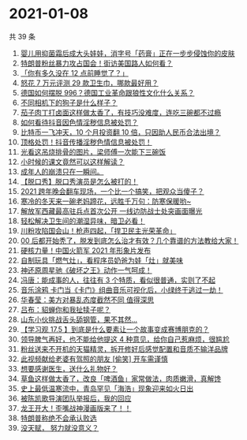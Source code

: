 # 2021-01-08

共 39 条

<!-- BEGIN -->
<!-- 最后更新时间 Fri Jan 08 2021 23:14:54 GMT+0800 (CST) -->

1. [婴儿用抑菌霜后成大头娃娃，消字号「药膏」正在一步步侵蚀你的皮肤](https://www.zhihu.com/zvideo/1330855797220524032)
2. [特朗普粉丝暴力攻占国会！街访美国路人如何看？](https://www.zhihu.com/zvideo/1330833067657752576)
3. [「你有多久没在 12 点前睡觉了？」](https://www.zhihu.com/zvideo/1330601739397713920)
4. [怒花 7 万元评测 29 款卫生巾，哪款最好用？](https://www.zhihu.com/zvideo/1330968633971859456)
5. [德国如何摆脱
   996？德国工业革命跟狼性文化什么关系？](https://www.zhihu.com/zvideo/1330615447323029504)
6. [不同相机下的狗子是什么样子？](https://www.zhihu.com/zvideo/1329708937667670017)
7. [茄子肉丁打卤面这样做太香了，有技巧没难度，连吃三碗都不过瘾](https://www.zhihu.com/zvideo/1330843239399088128)
8. [如何看待抖音因色情淫秽信息被处罚？](https://www.zhihu.com/zvideo/1330870499992313856)
9. [比特币一飞冲天，10 个月投资翻 10
   倍，只因助人民币合法出境？](https://www.zhihu.com/zvideo/1330583993561776128)
10. [顶格处罚！抖音传播淫秽色情信息被处罚！](https://www.zhihu.com/zvideo/1330882935462354944)
11. [光看这吊烧排骨的图片，梁师傅一次能下三碗饭](https://www.zhihu.com/zvideo/1330912965034713088)
12. [小时候的课文竟然可以这样解读？](https://www.zhihu.com/zvideo/1330906394702966784)
13. [成年人的崩溃只在一瞬间。](https://www.zhihu.com/zvideo/1328646201542336512)
14. [【脱口秀】脱口秀演员是怎么被打的！](https://www.zhihu.com/zvideo/1330849569245503488)
15. [2021
    跨年晚会翻车现场，一个比一个搞笑，把观众当傻子？](https://www.zhihu.com/zvideo/1330465132762583040)
16. [寒冷的冬天来一碗老妈蹄花，远胜千万句：防寒保暖哟~](https://www.zhihu.com/zvideo/1330566227622912000)
17. [解放军西藏最高驻兵点首次公开
    一线边防战士处突画面曝光](https://www.zhihu.com/zvideo/1329711509144768512)
18. [轻松解决卫生间的潮湿异味，暗卫必看！](https://www.zhihu.com/zvideo/1330469929851174912)
19. [川粉攻陷国会山！枪声四起，「捍卫民主光荣革命」](https://www.zhihu.com/zvideo/1330686244398239744)
20. [00
    后都开始秃了，脱发到底怎么治才有效？几个靠谱的方法教给大家！](https://www.zhihu.com/zvideo/1330590303602765824)
21. [硬核力量！中国火箭军 2021 年形象片发布](https://www.zhihu.com/zvideo/1330798825293377536)
22. [自制玩具「燃气灶」，看程序员奶爸为娃「灶」就美味](https://www.zhihu.com/zvideo/1330559751869517824)
23. [神还原周星驰《破坏之王》动作一气呵成！](https://www.zhihu.com/zvideo/1330562011567284224)
24. [冯唐：能成事的人，往往有 3
    个特质，看似很普通，实则了不起](https://www.zhihu.com/zvideo/1330204001766522880)
25. [音乐涂鸦
    卡门当《卡门》组曲音乐可视化后，小绿终于逃过一劫！](https://www.zhihu.com/zvideo/1329472848683868160)
26. [华春莹：美方对暴乱态度截然不同 值得深思](https://www.zhihu.com/zvideo/1330562281508294656)
27. [吕布：貂蝉你和我扯犊子呢？](https://www.zhihu.com/zvideo/1330527926026903552)
28. [山东小伙挑战舌头舔钢管，果不其然…](https://www.zhihu.com/zvideo/1330608641720676352)
29. [【学习观 17.5
    】到底是什么要素让一个故事变成赛博朋克的？](https://www.zhihu.com/zvideo/1330643031200686080)
30. [领导脾气再好，也不能给他提这 4
    种意见，给你自己惹麻烦，很尴尬](https://www.zhihu.com/zvideo/1330223561651040256)
31. [粉丝送来不开机的天猫精灵，拆开修好后感觉配置和音质不输洋品牌](https://www.zhihu.com/zvideo/1330616045171126272)
32. [此视频献给老婆有驾照的朋友 [偷笑] 开车需谨慎](https://www.zhihu.com/zvideo/1330685721162899456)
33. [想要感谢医生，送什么礼物好？](https://www.zhihu.com/zvideo/1330443619891458048)
34. [草鱼这样做太香了，改良「啤酒鱼」家常做法，肉质嫩滑，真解馋](https://www.zhihu.com/zvideo/1330079880814452736)
35. [史上最低温寒流中，青岛罕见「海浩」现象迎来如火日出](https://www.zhihu.com/zvideo/1330547760073232384)
36. [被陈凯歌导演团队举报后，我的回应](https://www.zhihu.com/zvideo/1330321234546728960)
37. [龙王开大！歪嘴战神漫画版来了！！](https://www.zhihu.com/zvideo/1330603687962800128)
38. [特朗普称绝不会承认败选](https://www.zhihu.com/zvideo/1330448669712138240)
39. [没天赋， 努力就没意义？](https://www.zhihu.com/zvideo/1330454915802288128)

<!-- END -->
